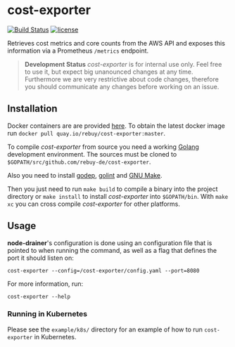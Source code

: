 # cost-exporter

[![Build Status](https://travis-ci.org/rebuy-de/cost-exporter.svg?branch=master)](https://travis-ci.org/rebuy-de/cost-exporter)
[![license](https://img.shields.io/github/license/rebuy-de/cost-exporter.svg)]()

Retrieves cost metrics and core counts from the AWS API and exposes this information via a Prometheus `/metrics` endpoint.

> **Development Status** *cost-exporter* is for internal use only. Feel free to use
> it, but expect big unanounced changes at any time. Furthermore we are very
> restrictive about code changes, therefore you should communicate any changes
> before working on an issue.


## Installation

Docker containers are are provided [here](https://quay.io/repository/rebuy/cost-exporter). To obtain the latest docker image run `docker pull quay.io/rebuy/cost-exporter:master`.

To compile *cost-exporter* from source you need a working
[Golang](https://golang.org/doc/install) development environment. The sources
must be cloned to `$GOPATH/src/github.com/rebuy-de/cost-exporter`.

Also you need to install [godep](github.com/golang/dep/cmd/dep),
[golint](https://github.com/golang/lint/) and [GNU
Make](https://www.gnu.org/software/make/).

Then you just need to run `make build` to compile a binary into the project
directory or `make install` to install *cost-exporter* into `$GOPATH/bin`. With
`make xc` you can cross compile *cost-exporter* for other platforms.


## Usage

**node-drainer**'s configuration is done using an configuration file that is pointed to when running the command, as well as a flag that defines the port it should listen on:
```
cost-exporter --config=/cost-exporter/config.yaml --port=8080
```

For more information, run:
```
cost-exporter --help
```


### Running in Kubernetes

Please see the `example/k8s/` directory for an example of how to run `cost-exporter` in Kubernetes.
